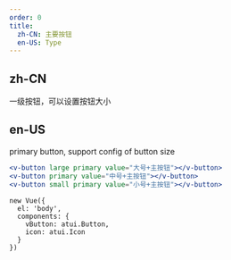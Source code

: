 ```yaml
---
order: 0
title:
  zh-CN: 主要按钮
  en-US: Type
---
```


## zh-CN

一级按钮，可以设置按钮大小

## en-US

primary button, support config of button size

````jsx
<v-button large primary value="大号+主按钮"></v-button>
<v-button primary value="中号+主按钮"></v-button>
<v-button small primary value="小号+主按钮"></v-button>
````

````vue-script
new Vue({
  el: 'body',
  components: {
    vButton: atui.Button,
    icon: atui.Icon
  }
})
````
